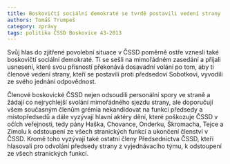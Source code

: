 ```yaml
---
title: Boskovičtí sociální demokraté se tvrdě postavili vedení strany
authors: Tomáš Trumpeš
category: zprávy
tags: politika ČSSD Boskovice 43-2013
---
```


Svůj hlas do zjitřené povolební situace v ČSSD poměrně ostře vznesli také boskovičtí sociální demokraté. Ti se sešli na mimořádném zasedání a přijali usnesení, které svou přísností překonává dosavadní volání po tom, aby ti členové vedení strany, kteří se postavili proti předsedovi Sobotkovi, vyvodili ze svého jednání odpovědnost.

Členové boskovické ČSSD nejen odsoudili personální spory ve straně a žádají co nejrychlejší svolání mimořádného sjezdu strany, ale doporučují všem současným členům grémia nekandidovat na funkci předsedy a místopředsedů a dále vyzývají hlavní aktéry dění, které poškozuje ČSSD v očích veřejnosti, tedy pány Haška, Chovance, Onderku, Škromacha, Tejce a Zimolu k odstoupení ze všech stranických funkcí a ukončení členství v ČSSD. Kromě toho vyzývají také ostatní členy Předsednictva ČSSD, kteří hlasovali pro odvolání předsedy strany z vyjednávacího týmu, k odstoupení ze všech stranických funkcí.

